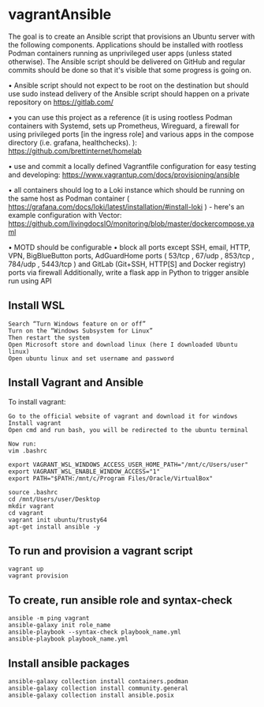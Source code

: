 # vagrantAnsible

The goal is to create an Ansible script that provisions an Ubuntu server with the following components. Applications should be installed with rootless Podman containers running as unprivileged user apps (unless stated otherwise). The Ansible script should be delivered on GitHub and regular commits should be done so that it's visible that some progress is going on.

• Ansible script should not expect to be root on the destination but should use sudo instead delivery of the Ansible script should happen on a private repository on https://gitlab.com/ 

• you can use this project as a reference (it is using rootless Podman containers with Systemd, sets up Prometheus, Wireguard, a firewall for using privileged ports [in the ingress role] and various apps in the compose directory (i.e. grafana, healthchecks). ): https://github.com/brettinternet/homelab 

• use and commit a locally defined Vagrantfile configuration for easy testing and developing: https://www.vagrantup.com/docs/provisioning/ansible 

• all containers should log to a Loki instance which should be running on the same host as Podman container ( https://grafana.com/docs/loki/latest/installation/#install-loki ) - here's an example configuration with Vector: https://github.com/livingdocsIO/monitoring/blob/master/dockercompose.yaml 

• MOTD should be configurable • block all ports except SSH, email, HTTP, VPN, BigBlueButton ports, AdGuardHome ports ( 53/tcp , 67/udp , 853/tcp , 784/udp , 5443/tcp ) and GitLab (Git+SSH, HTTP[S] and Docker registry) ports via firewall Additionally, write a flask app in Python to trigger ansible run using API

## Install WSL
```hcl
Search “Turn Windows feature on or off”
Turn on the “Windows Subsystem for Linux”
Then restart the system
Open Microsoft store and download linux (here I downloaded Ubuntu linux)
Open ubuntu linux and set username and password
```

## Install Vagrant and Ansible

To install vagrant:
```hcl
Go to the official website of vagrant and download it for windows
Install vagrant
Open cmd and run bash, you will be redirected to the ubuntu terminal

Now run:
vim .bashrc

export VAGRANT_WSL_WINDOWS_ACCESS_USER_HOME_PATH="/mnt/c/Users/user"
export VAGRANT_WSL_ENABLE_WINDOW_ACCESS="1"
export PATH="$PATH:/mnt/c/Program Files/Oracle/VirtualBox"

source .bashrc
cd /mnt/Users/user/Desktop
mkdir vagrant
cd vagrant
vagrant init ubuntu/trusty64
apt-get install ansible -y
```

## To run and provision a vagrant script
```hcl
vagrant up
vagrant provision
```

## To create, run ansible role and syntax-check
```hcl
ansible -m ping vagrant
ansible-galaxy init role_name
ansible-playbook --syntax-check playbook_name.yml
ansible-playbook playbook_name.yml
```

## Install ansible packages
```hcl
ansible-galaxy collection install containers.podman
ansible-galaxy collection install community.general
ansible-galaxy collection install ansible.posix
```
